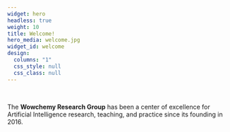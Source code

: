 ```yaml
---
widget: hero
headless: true
weight: 10
title: Welcome!
hero_media: welcome.jpg
widget_id: welcome
design:
  columns: "1"
  css_style: null
  css_class: null
---
```


<br>

The **Wowchemy Research Group** has been a center of excellence for Artificial Intelligence research, teaching, and practice since its founding in 2016.

